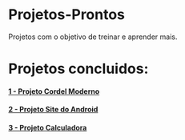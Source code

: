 # Projetos-Prontos
 Projetos com o objetivo de treinar e aprender mais. 
 
 <h1>Projetos concluidos:</h1>
 <h4><a href="https://niksonhernandes.github.io/Projetos-Prontos/projetoCordel/" target="_blank"> 1 - Projeto Cordel Moderno</a> </h4>
 <h4><a href="https://niksonhernandes.github.io/Projetos-Prontos/projetoAndroid/" target="_blank"> 2 - Projeto Site do Android</a></h4>
 <h4><a href="https://niksonhernandes.github.io/Projetos-Prontos/projetoCalculadora/" target="_blank"> 3 - Projeto Calculadora</a></h4>
